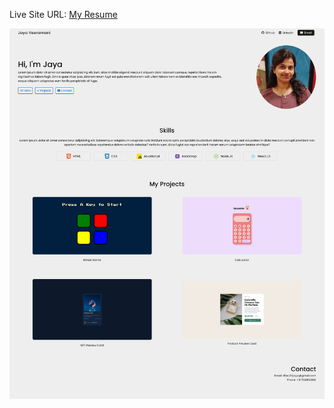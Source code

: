 Live Site URL: [My Resume](https://1drv.ms/w/c/706f35604023b67d/EftY0B5QRf1IpxXKJYzHrdwB_AzEfNk1ksSaxfOtAGtvHQ?e=sbwIGQ)

![Screenshot of my QR Code Component](images/My%20Portfolio!.png)